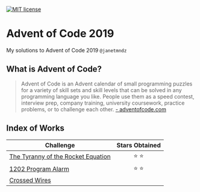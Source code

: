[![MIT license](https://img.shields.io/badge/License-MIT-blue.svg)](https://opensource.org/licenses/MIT)

# Advent of Code 2019
My solutions to Advent of Code 2019 `@janetmndz`

## What is Advent of Code?
> Advent of Code is an Advent calendar of small programming puzzles for a variety of skill sets and skill levels that can be solved in any programming language you like. People use them as a speed contest, interview prep, company training, university coursework, practice problems, or to challenge each other. [- adventofcode.com](https://adventofcode.com/2019/about)

## Index of Works
| Challenge                          | Stars Obtained    |
|------------------------------------|:-----------------:|
| [The Tyranny of the Rocket Equation](https://adventofcode.com/2019/day/1) | ⭐️ ⭐️ | 
| [1202 Program Alarm](https://adventofcode.com/2019/day/2) | ⭐️ ⭐️ |
| [Crossed Wires](https://adventofcode.com/2019/day/3) |  |
